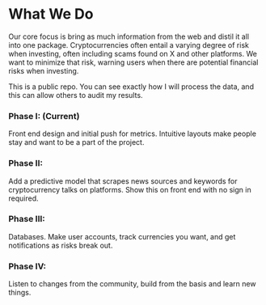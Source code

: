 <h1>What We Do</h1>

Our core focus is bring as much information from the web and distil it all into one package. Cryptocurrencies often entail a varying degree of risk when investing, often including scams found on X and other platforms.
We want to minimize that risk, warning users when there are potential financial risks when investing.

This is a public repo. You can see exactly how I will process the data, and this can allow others to audit my results. 

<h3>Phase I: (Current)</h3>

Front end design and initial push for metrics. Intuitive layouts make people stay and want to be a part of the project.

<h3>Phase II: </h3>

Add a predictive model that scrapes news sources and keywords for cryptocurrency talks on platforms. Show this on front end with no sign in required.

<h3>Phase III:</h3>

Databases. Make user accounts, track currencies you want, and get notifications as risks break out. 

<h3>Phase IV:</h3>

Listen to changes from the community, build from the basis and learn new things.

